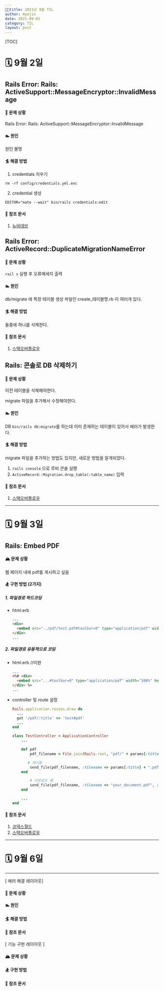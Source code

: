 ```yaml
---
title: 2021년 9월 TIL
author: Hyejin
date: 2021-09-01
category: TIL
layout: post
---
```


[TOC]

# 🗓 9월 2일

## Rails Error: Rails: ActiveSupport::MessageEncryptor::InvalidMessage

#### 🌊 문제 상황

Rails Error: Rails: ActiveSupport::MessageEncryptor::InvalidMessage

#### 🏊 원인

원인 불명

#### 🏄 해결 방법

1. credentials 지우기

```shell
rm -rf config/credentials.yml.enc
```

2. credential 생성

```shell
EDITOR="mate --wait" bin/rails credentials:edit
```

#### 📃 참조 문서

1. [뉴비데브](https://newbedev.com/rails-activesupport-messageencryptor-invalidmessage)





## Rails Error: ActiveRecord::DuplicateMigrationNameError

#### 🌊 문제 상황

```rail s``` 실행 후 오류메세지 출력

#### 🏊 원인

db/migrate 에 특정 테이블 생성 파일인 create_테이블명.rb 이 여러개 있다.

#### 🏄 해결 방법

둘중에 하나를 삭제한다.

#### 📃 참조 문서

1. [스택오버플로우](https://stackoverflow.com/questions/34983246/how-is-it-possible-to-get-activerecordduplicatemigrationnameerror-with-only)





## Rails: 콘솔로 DB 삭제하기

#### 🌊 문제 상황

이전 테이블을 삭제해야한다. 

migrate 파일을 추가해서 수정해야한다.

#### 🏊 원인

DB ```bin/rails db:migrate```를 하는데 이미 존재하는 테이블이 있어서 에러가 발생한다.

#### 🏄 해결 방법

migrate 파일을 추가하는 방법도 있지만, 새로운 방법을 알게되었다.

1. ```rails console``` 으로 루비 콘솔 실행
2. ```ActiveRecord::Migration.drop_table(:table_name)``` 입력

#### 📃 참조 문서

1. [스택오버플로우](https://stackoverflow.com/questions/4020131/rails-db-migration-how-to-drop-a-table)





---

# 🗓 9월 3일

## Rails: Embed PDF

#### 🏔 문제 상황

웹 페이지 내에 pdf를 게시하고 싶음

#### 🏂 구현 방법 (2가지)

##### 1. 파일경로 하드코딩

- html.erb

  ```html
  ...
  <div>
    <embed src="../pdf/test.pdf#toolbar=0" type="application/pdf" width="100%" height="600px">
  </div>
  ...
	```



##### 2. 파일경로 유동적으로 코딩

- html.erb //미완

   ```html
   ...
   <%# <div>
     <embed src="...#toolbar=0" type="application/pdf" width="100%" height="600px">
   </div> %>
   ...
   ```

   

- controller 및 route 설정

  ```ruby
  Rails.application.routes.draw do
    ...
    get '/pdf/:title' => 'test#pdf'
    ...
  end
  
  ```

  ```ruby
  class TestController < ApplicationController
      ...
  
      def pdf
          pdf_filename = File.join(Rails.root, "pdf/" + params[:title] + ".pdf")
  
         # 게시용   
          send_file(pdf_filename, :filename => params[:title] + ".pdf", :disposition => 'inline', :type => "application/pdf")
      end
  
          # 다운로드 용
          send_file(pdf_filename, :filename => "your_document.pdf", :type => "application/pdf")
      end
  
      ...
  end
  ```



#### 📃 참조 문서

1. [코덱스월드](https://www.codexworld.com/embed-pdf-document-file-in-html-web-page/)
2. [스택오버플로우](https://stackoverflow.com/questions/7500451/how-do-i-display-a-pdf-in-ror-ruby)









---

# 🗓 9월 6일









---

[ 에러 해결 레이아웃]

#### 🌊 문제 상황

#### 🏊 원인

#### 🏄 해결 방법

#### 📃 참조 문서

[ 기능 구현 레이아웃 ]

#### 🏔 문제 상황

#### 🏂 구현 방법

#### 📃 참조 문서

